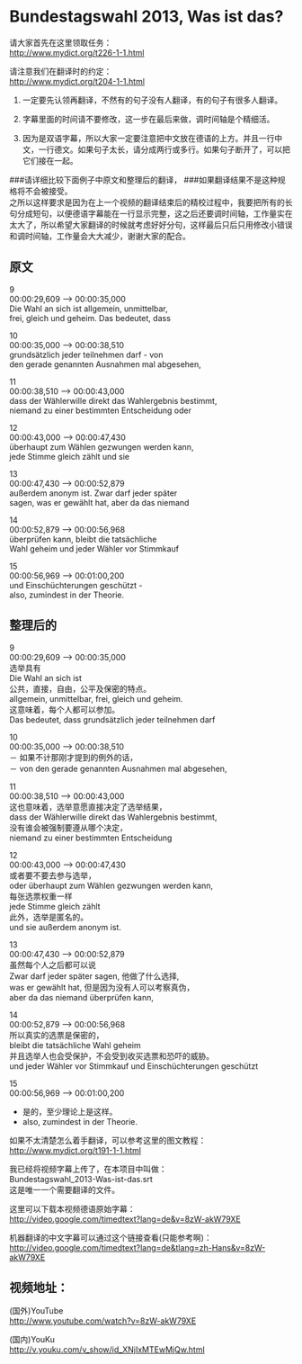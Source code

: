 Bundestagswahl 2013, Was ist das?
==============================

请大家首先在这里领取任务：  
http://www.mydict.org/t226-1-1.html  
  
请注意我们在翻译时的约定：  
http://www.mydict.org/t204-1-1.html  

1. 一定要先认领再翻译，不然有的句子没有人翻译，有的句子有很多人翻译。  

2. 字幕里面的时间请不要修改，这一步在最后来做，调时间轴是个精细活。  

3. 因为是双语字幕，所以大家一定要注意把中文放在德语的上方。并且一行中文，一行德文。如果句子太长，请分成两行或多行。如果句子断开了，可以把它们接在一起。



###请详细比较下面例子中原文和整理后的翻译，
###如果翻译结果不是这种规格将不会被接受。  
之所以这样要求是因为在上一个视频的翻译结束后的精校过程中，我要把所有的长句分成短句，以便德语字幕能在一行显示完整，这之后还要调时间轴，工作量实在太大了，所以希望大家翻译的时候就考虑好好分句，这样最后只后只用修改小错误和调时间轴，工作量会大大减少，谢谢大家的配合。  

原文  
---
  

9  
00:00:29,609 --> 00:00:35,000  
Die Wahl an sich ist allgemein, unmittelbar,  
frei, gleich und geheim. Das bedeutet, dass  
  
10  
00:00:35,000 --> 00:00:38,510  
grundsätzlich jeder teilnehmen darf - von  
den gerade genannten Ausnahmen mal abgesehen,  

11  
00:00:38,510 --> 00:00:43,000  
dass der Wählerwille direkt das Wahlergebnis bestimmt,  
niemand zu einer bestimmten Entscheidung oder  

12  
00:00:43,000 --> 00:00:47,430  
überhaupt zum Wählen gezwungen werden kann,  
jede Stimme gleich zählt und sie  

13  
00:00:47,430 --> 00:00:52,879  
außerdem anonym ist. Zwar darf jeder später  
sagen, was er gewählt hat, aber da das niemand  
  
14  
00:00:52,879 --> 00:00:56,968  
überprüfen kann, bleibt die tatsächliche  
Wahl geheim und jeder Wähler vor Stimmkauf  

15  
00:00:56,969 --> 00:01:00,200  
und Einschüchterungen geschützt -  
also, zumindest in der Theorie.  

整理后的
-----  


9  
00:00:29,609 --> 00:00:35,000  
选举具有  
Die Wahl an sich ist  
公共，直接，自由，公平及保密的特点。  
allgemein, unmittelbar, frei, gleich und geheim.  
这意味着，每个人都可以参加。   
Das bedeutet, dass grundsätzlich jeder teilnehmen darf   
  
10  
00:00:35,000 --> 00:00:38,510  
－ 如果不计那刚才提到的例外的话，  
－ von den gerade genannten Ausnahmen mal abgesehen,  

11  
00:00:38,510 --> 00:00:43,000  
这也意味着，选举意愿直接决定了选举结果，  
dass der Wählerwille direkt das Wahlergebnis bestimmt,  
没有谁会被强制要遵从哪个决定，  
niemand zu einer bestimmten Entscheidung  
  
12   
00:00:43,000 --> 00:00:47,430  
或者要不要去参与选举，  
oder überhaupt zum Wählen gezwungen werden kann,  
每张选票权重一样  
jede Stimme gleich zählt  
此外，选举是匿名的。  
und sie außerdem anonym ist.  

13  
00:00:47,430 --> 00:00:52,879  
虽然每个人之后都可以说  
Zwar darf jeder später sagen, 
他做了什么选择,  
was er gewählt hat,
但是因为没有人可以考察真伪，  
aber da das niemand überprüfen kann,  

14  
00:00:52,879 --> 00:00:56,968  
所以真实的选票是保密的，  
bleibt die tatsächliche Wahl geheim  
并且选举人也会受保护，不会受到收买选票和恐吓的威胁。  
und jeder Wähler vor Stimmkauf und Einschüchterungen geschützt  

15  
00:00:56,969 --> 00:01:00,200  
- 是的，至少理论上是这样。
- also, zumindest in der Theorie.  

  
如果不太清楚怎么着手翻译，可以参考这里的图文教程：  
http://www.mydict.org/t191-1-1.html  
  
我已经将视频字幕上传了，在本项目中叫做：  
Bundestagswahl_2013-Was-ist-das.srt  
这是唯一一个需要翻译的文件。  
  
这里可以下载本视频德语原始字幕：  
http://video.google.com/timedtext?lang=de&v=8zW-akW79XE      
  
机器翻译的中文字幕可以通过这个链接查看(只能参考啊)：  
http://video.google.com/timedtext?lang=de&tlang=zh-Hans&v=8zW-akW79XE  
  
  
视频地址：  
---- 
(国外)YouTube  
http://www.youtube.com/watch?v=8zW-akW79XE  
  
(国内)YouKu  
http://v.youku.com/v_show/id_XNjIxMTEwMjQw.html  
